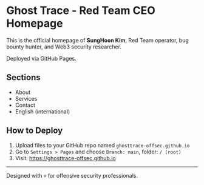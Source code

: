 # Ghost Trace - Red Team CEO Homepage

This is the official homepage of **SungHoon Kim**, Red Team operator, bug bounty hunter, and Web3 security researcher.

Deployed via GitHub Pages.

## Sections

- About
- Services
- Contact
- English (international)

## How to Deploy

1. Upload files to your GitHub repo named `ghosttrace-offsec.github.io`
2. Go to `Settings > Pages` and choose `Branch: main`, folder: `/ (root)`
3. Visit: https://ghosttrace-offsec.github.io

---
Designed with 💀 for offensive security professionals.
